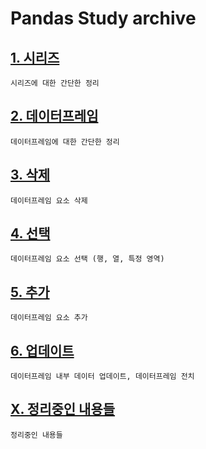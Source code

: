# Pandas Study archive

## [1. 시리즈](ARCHIVE/Part1_Series.ipynb) <br>
    시리즈에 대한 간단한 정리

## [2. 데이터프레임](ARCHIVE/Part2_DataFrame.ipynb) <br>
    데이터프레임에 대한 간단한 정리

## [3. 삭제](ARCHIVE/Part3_Delete.ipynb) <br>
    데이터프레임 요소 삭제

## [4. 선택](ARCHIVE/Part4_Selection.ipynb) <br>
    데이터프레임 요소 선택 (행, 열, 특정 영역)

## [5. 추가](ARCHIVE/Part5_Append.ipynb) <br>
    데이터프레임 요소 추가

## [6. 업데이트](ARCHIVE/Part6_Update_Transpose.ipynb) <br>
    데이터프레임 내부 데이터 업데이트, 데이터프레임 전치

## [X. 정리중인 내용들](ARCHIVE/PartX_Archive.ipynb) <br>
    정리중인 내용들